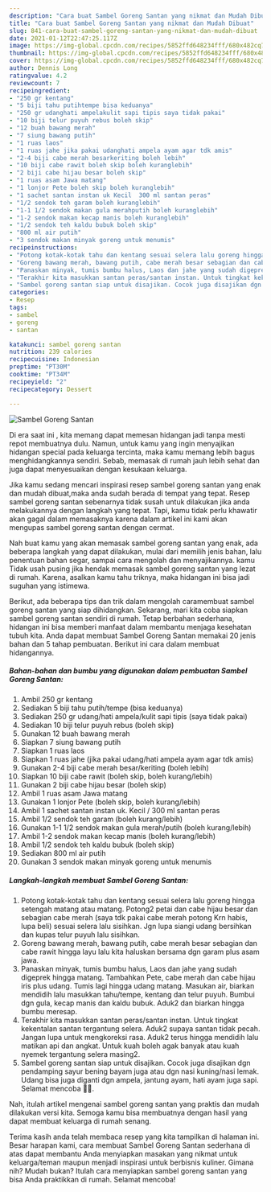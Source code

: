 ```yaml
---
description: "Cara buat Sambel Goreng Santan yang nikmat dan Mudah Dibuat"
title: "Cara buat Sambel Goreng Santan yang nikmat dan Mudah Dibuat"
slug: 841-cara-buat-sambel-goreng-santan-yang-nikmat-dan-mudah-dibuat
date: 2021-01-12T22:47:25.117Z
image: https://img-global.cpcdn.com/recipes/5852ffd648234fff/680x482cq70/sambel-goreng-santan-foto-resep-utama.jpg
thumbnail: https://img-global.cpcdn.com/recipes/5852ffd648234fff/680x482cq70/sambel-goreng-santan-foto-resep-utama.jpg
cover: https://img-global.cpcdn.com/recipes/5852ffd648234fff/680x482cq70/sambel-goreng-santan-foto-resep-utama.jpg
author: Dennis Long
ratingvalue: 4.2
reviewcount: 7
recipeingredient:
- "250 gr kentang"
- "5 biji tahu putihtempe bisa keduanya"
- "250 gr udanghati ampelakulit sapi tipis saya tidak pakai"
- "10 biji telur puyuh rebus boleh skip"
- "12 buah bawang merah"
- "7 siung bawang putih"
- "1 ruas laos"
- "1 ruas jahe jika pakai udanghati ampela ayam agar tdk amis"
- "2-4 biji cabe merah besarkeriting boleh lebih"
- "10 biji cabe rawit boleh skip boleh kuranglebih"
- "2 biji cabe hijau besar boleh skip"
- "1 ruas asam Jawa matang"
- "1 lonjor Pete boleh skip boleh kuranglebih"
- "1 sachet santan instan uk Kecil  300 ml santan peras"
- "1/2 sendok teh garam boleh kuranglebih"
- "1-1 1/2 sendok makan gula merahputih boleh kuranglebih"
- "1-2 sendok makan kecap manis boleh kuranglebih"
- "1/2 sendok teh kaldu bubuk boleh skip"
- "800 ml air putih"
- "3 sendok makan minyak goreng untuk menumis"
recipeinstructions:
- "Potong kotak-kotak tahu dan kentang sesuai selera lalu goreng hingga setengah matang atau matang. Potong2 petai dan cabe hijau besar dan sebagian cabe merah (saya tdk pakai cabe merah potong Krn habis, lupa beli) sesuai selera lalu sisihkan. Jgn lupa siangi udang bersihkan dan kupas telur puyuh lalu sisihkan."
- "Goreng bawang merah, bawang putih, cabe merah besar sebagian dan cabe rawit hingga layu lalu kita haluskan bersama dgn garam plus asam jawa."
- "Panaskan minyak, tumis bumbu halus, Laos dan jahe yang sudah digeprek hingga matang. Tambahkan Pete, cabe merah dan cabe hijau iris plus udang. Tumis lagi hingga udang matang. Masukan air, biarkan mendidih lalu masukkan tahu/tempe, kentang dan telur puyuh. Bumbui dgn gula, kecap manis dan kaldu bubuk. Aduk2 dan biarkan hingga bumbu meresap."
- "Terakhir kita masukkan santan peras/santan instan. Untuk tingkat kekentalan santan tergantung selera. Aduk2 supaya santan tidak pecah. Jangan lupa untuk mengkoreksi rasa. Aduk2 terus hingga mendidih lalu matikan api dan angkat. Untuk kuah boleh agak banyak atau kuah nyemek tergantung selera masing2."
- "Sambel goreng santan siap untuk disajikan. Cocok juga disajikan dgn pendamping sayur bening bayam juga atau dgn nasi kuning/nasi lemak. Udang bisa juga diganti dgn ampela, jantung ayam, hati ayam juga sapi. Selamat mencoba 🙏🥰."
categories:
- Resep
tags:
- sambel
- goreng
- santan

katakunci: sambel goreng santan 
nutrition: 239 calories
recipecuisine: Indonesian
preptime: "PT30M"
cooktime: "PT34M"
recipeyield: "2"
recipecategory: Dessert

---
```



![Sambel Goreng Santan](https://img-global.cpcdn.com/recipes/5852ffd648234fff/680x482cq70/sambel-goreng-santan-foto-resep-utama.jpg)

Di era  saat ini , kita memang dapat memesan hidangan jadi tanpa mesti repot membuatnya dulu. Namun, untuk kamu yang ingin menyajikan hidangan special pada keluarga tercinta, maka kamu memang lebih bagus menghidangkannya sendiri. Sebab, memasak di rumah jauh lebih sehat dan juga dapat menyesuaikan dengan kesukaan keluarga.

Jika kamu sedang mencari inspirasi resep sambel goreng santan yang enak dan mudah dibuat,maka anda sudah berada di tempat yang tepat. Resep sambel goreng santan  sebenarnya tidak susah untuk dilakukan jika anda melakukannya dengan langkah yang tepat. Tapi, kamu tidak perlu khawatir akan gagal dalam memasaknya 
karena dalam artikel ini kami akan mengupas sambel goreng santan dengan cermat.  



Nah buat kamu yang akan memasak sambel goreng santan yang enak, ada beberapa langkah yang dapat dilakukan, mulai dari memilih jenis bahan, lalu penentuan bahan segar, sampai cara mengolah dan menyajikannya. kamu Tidak usah pusing jika hendak memasak sambel goreng santan yang lezat di rumah. Karena, asalkan kamu  tahu triknya, maka hidangan ini bisa jadi suguhan yang istimewa.

Berikut, ada beberapa tips dan trik dalam mengolah caramembuat sambel goreng santan yang siap dihidangkan. Sekarang, mari kita coba siapkan sambel goreng santan sendiri di rumah. Tetap berbahan sederhana, hidangan ini bisa memberi manfaat dalam membantu menjaga kesehatan tubuh kita. Anda dapat membuat Sambel Goreng Santan memakai 20 jenis bahan dan 5 tahap pembuatan. Berikut ini cara dalam membuat hidangannya.

<!--inarticleads1-->

##### Bahan-bahan dan bumbu yang digunakan dalam pembuatan Sambel Goreng Santan:

1. Ambil 250 gr kentang
1. Sediakan 5 biji tahu putih/tempe (bisa keduanya)
1. Sediakan 250 gr udang/hati ampela/kulit sapi tipis (saya tidak pakai)
1. Sediakan 10 biji telur puyuh rebus (boleh skip)
1. Gunakan 12 buah bawang merah
1. Siapkan 7 siung bawang putih
1. Siapkan 1 ruas laos
1. Siapkan 1 ruas jahe (jika pakai udang/hati ampela ayam agar tdk amis)
1. Gunakan 2-4 biji cabe merah besar/keriting (boleh lebih)
1. Siapkan 10 biji cabe rawit (boleh skip, boleh kurang/lebih)
1. Gunakan 2 biji cabe hijau besar (boleh skip)
1. Ambil 1 ruas asam Jawa matang
1. Gunakan 1 lonjor Pete (boleh skip, boleh kurang/lebih)
1. Ambil 1 sachet santan instan uk. Kecil / 300 ml santan peras
1. Ambil 1/2 sendok teh garam (boleh kurang/lebih)
1. Gunakan 1-1 1/2 sendok makan gula merah/putih (boleh kurang/lebih)
1. Ambil 1-2 sendok makan kecap manis (boleh kurang/lebih)
1. Ambil 1/2 sendok teh kaldu bubuk (boleh skip)
1. Sediakan 800 ml air putih
1. Gunakan 3 sendok makan minyak goreng untuk menumis




<!--inarticleads2-->

##### Langkah-langkah membuat Sambel Goreng Santan:

1. Potong kotak-kotak tahu dan kentang sesuai selera lalu goreng hingga setengah matang atau matang. Potong2 petai dan cabe hijau besar dan sebagian cabe merah (saya tdk pakai cabe merah potong Krn habis, lupa beli) sesuai selera lalu sisihkan. Jgn lupa siangi udang bersihkan dan kupas telur puyuh lalu sisihkan.
1. Goreng bawang merah, bawang putih, cabe merah besar sebagian dan cabe rawit hingga layu lalu kita haluskan bersama dgn garam plus asam jawa.
1. Panaskan minyak, tumis bumbu halus, Laos dan jahe yang sudah digeprek hingga matang. Tambahkan Pete, cabe merah dan cabe hijau iris plus udang. Tumis lagi hingga udang matang. Masukan air, biarkan mendidih lalu masukkan tahu/tempe, kentang dan telur puyuh. Bumbui dgn gula, kecap manis dan kaldu bubuk. Aduk2 dan biarkan hingga bumbu meresap.
1. Terakhir kita masukkan santan peras/santan instan. Untuk tingkat kekentalan santan tergantung selera. Aduk2 supaya santan tidak pecah. Jangan lupa untuk mengkoreksi rasa. Aduk2 terus hingga mendidih lalu matikan api dan angkat. Untuk kuah boleh agak banyak atau kuah nyemek tergantung selera masing2.
1. Sambel goreng santan siap untuk disajikan. Cocok juga disajikan dgn pendamping sayur bening bayam juga atau dgn nasi kuning/nasi lemak. Udang bisa juga diganti dgn ampela, jantung ayam, hati ayam juga sapi. Selamat mencoba 🙏🥰.




Nah, itulah artikel mengenai  sambel goreng santan  yang praktis dan mudah dilakukan versi kita. Semoga kamu bisa membuatnya dengan hasil yang dapat membuat keluarga di rumah senang. 

Terima kasih anda telah membaca resep yang kita tampilkan di halaman ini. Besar harapan kami, cara membuat  Sambel Goreng Santan sederhana di atas dapat membantu Anda menyiapkan masakan yang nikmat untuk keluarga/teman maupun menjadi inspirasi untuk berbisnis kuliner. Gimana nih? Mudah bukan? Itulah cara menyiapkan sambel goreng santan yang bisa Anda praktikkan di rumah. Selamat mencoba!

